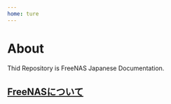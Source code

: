 ```yaml
---
home: ture
---
```


# About
Thid Repository is FreeNAS Japanese Documentation.

<postList />
<PostList />


## [FreeNASについて](./docs/Introduction)